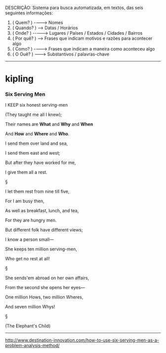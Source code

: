 DESCRIÇÃO: Sistema para busca automatizada, em textos, das seis seguintes informações:

1. ( Quem? ) ----> Nomes
2. ( Quando? ) --> Datas / Horários
3. ( Onde? ) -----> Lugares / Países / Estados / Cidades / Bairros
4. ( Por quê? ) --> Frases que indicam motivos e razões para acontecer algo
5. ( Como? ) ----> Frases que indicam a maneira como aconteceu algo
6. ( O Ouê? ) ---> Substantivos / palavras-chave

----------------------

# kipling

### Six Serving Men

I KEEP six honest serving-men

(They taught me all I knew);

Their names are **What** and **Why** and **When** 

And **How** and **Where** and **Who**.

I send them over land and sea,

I send them east and west;

But after they have worked for me,

I give them all a rest.

§

I let them rest from nine till five,

For I am busy then,

As well as breakfast, lunch, and tea,

For they are hungry men.

But different folk have different views;

I know a person small—

She keeps ten million serving-men,

Who get no rest at all!

§

She sends&#39;em abroad on her own affairs,

From the second she opens her eyes—

One million Hows, two million Wheres,

And seven million Whys!

§

(The Elephant's Child)

----------------------
http://www.destination-innovation.com/how-to-use-six-serving-men-as-a-problem-analysis-method/
